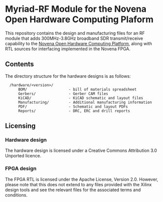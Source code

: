 # Myriad-RF Module for the Novena Open Hardware Computing Plaform

This repository contains the design and manufacturing files for an RF module that adds 300MHz-3.8GHz broadband SDR transmit/receive capability to the [Novena Open Hardware Computing Platform](http://www.kosagi.com/w/index.php?title=Novena_Main_Page), along with RTL sources for interfacing implemented in the Novena FPGA.

## Contents

The directory structure for the hardware designs is as follows:

      /hardware/<version>/
          BOM/                   - bill of materials spreadsheet
          Gerbers/               - Gerber CAM files
          KiCAD/                 - KiCAD schematic and layout files
          Manufacturing/         - Additional manufacturing information
          PDF/                   - Schematic and layout PDFs
          Reports/               - DRC, ERC and drill reports

## Licensing

### Hardware design

The hardware design is licensed under a Creative Commons Attribution 3.0 Unported licence.

### FPGA design

The FPGA RTL is licensed under the Apache License, Version 2.0. However, please note that this does not extend to any files provided with the Xilinx design tools and see the relevant files for the associated terms and conditions.
